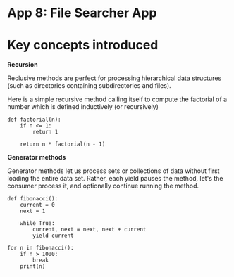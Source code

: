 # App 8: File Searcher App


Key concepts introduced
=================

**Recursion**

Reclusive methods are perfect for processing hierarchical data structures (such as directories containing subdirectories and files). 

Here is a simple recursive method calling itself to compute the factorial of a number which is defined inductively (or recursively)

    def factorial(n):
        if n <= 1:
            return 1

        return n * factorial(n - 1)

**Generator methods**

Generator methods let us process sets or collections of data without first loading the entire data set. Rather, each yield pauses the method, let's the consumer process it, and optionally continue running the method.

    def fibonacci():
        current = 0
        next = 1

        while True:
            current, next = next, next + current
            yield current

    for n in fibonacci():
        if n > 1000:
            break
        print(n)